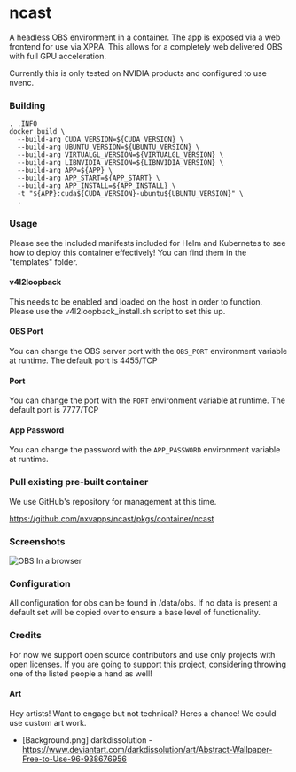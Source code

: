 # ncast
A headless OBS environment in a container. The app is exposed via a web frontend for use via XPRA. This allows
for a completely web delivered OBS with full GPU acceleration.

Currently this is only tested on NVIDIA products and configured to use nvenc.

### Building
```
. .INFO
docker build \
  --build-arg CUDA_VERSION=${CUDA_VERSION} \
  --build-arg UBUNTU_VERSION=${UBUNTU_VERSION} \
  --build-arg VIRTUALGL_VERSION=${VIRTUALGL_VERSION} \
  --build-arg LIBNVIDIA_VERSION=${LIBNVIDIA_VERSION} \
  --build-arg APP=${APP} \
  --build-arg APP_START=${APP_START} \
  --build-arg APP_INSTALL=${APP_INSTALL} \
  -t "${APP}:cuda${CUDA_VERSION}-ubuntu${UBUNTU_VERSION}" \
  .
```

### Usage
Please see the included manifests included for Helm and Kubernetes to see how to deploy this container effectively!
You can find them in the "templates" folder.

#### v4l2loopback
This needs to be enabled and loaded on the host in order to function. Please use the v4l2loopback_install.sh
script to set this up.

#### OBS Port
You can change the OBS server port with the `OBS_PORT` environment variable at runtime. The default port is 4455/TCP

#### Port
You can change the port with the `PORT` environment variable at runtime. The default port is 7777/TCP

#### App Password
You can change the password with the `APP_PASSWORD` environment variable at runtime.

### Pull existing pre-built container
We use GitHub's repository for management at this time.

https://github.com/nxvapps/ncast/pkgs/container/ncast

### Screenshots
![OBS In a browser](https://raw.githubusercontent.com/nxvapps/ncast/main/screenshots/ncast.png)

### Configuration
All configuration for obs can be found in /data/obs. If no data is present a default set will be copied over
to ensure a base level of functionality.

### Credits
For now we support open source contributors and use only projects with open licenses. If you are going to
support this project, considering throwing one of the listed people a hand as well!

#### Art
Hey artists! Want to engage but not technical? Heres a chance! We could use custom art work.

* \[Background.png\] darkdissolution - https://www.deviantart.com/darkdissolution/art/Abstract-Wallpaper-Free-to-Use-96-938676956
